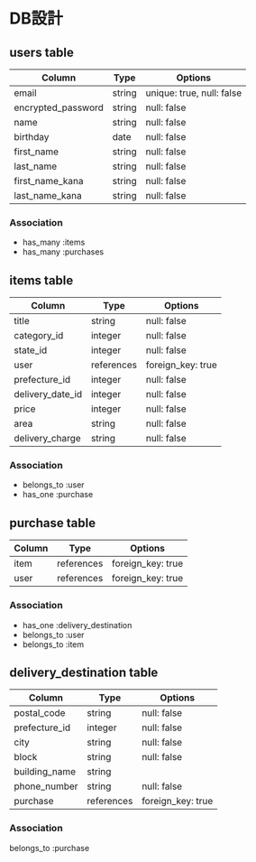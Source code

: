 # DB設計

## users table

| Column             | Type                | Options                   |
|--------------------|---------------------|---------------------------|
| email              | string              | unique: true, null: false |
| encrypted_password | string              | null: false               |
| name               | string              | null: false               |
| birthday           | date                | null: false               |
| first_name         | string              | null: false               |
| last_name          | string              | null: false               |
| first_name_kana    | string              | null: false               |
| last_name_kana     | string              | null: false               |

### Association

* has_many :items
* has_many :purchases

## items table

| Column                              | Type       | Options           |
|-------------------------------------|------------|-------------------|
| title                               | string     | null: false       |
| category_id                         | integer    | null: false       |
| state_id                            | integer    | null: false       |
| user                                | references | foreign_key: true |
| prefecture_id                       | integer    | null: false       |
| delivery_date_id                    | integer    | null: false       |
| price                               | integer    | null: false       |
| area                                | string     | null: false       |
| delivery_charge                     | string     | null: false       |

### Association

- belongs_to :user
- has_one :purchase

## purchase table

| Column                    | Type       | Options           |
|---------------------------|------------|-------------------|
| item                      | references | foreign_key: true |
| user                      | references | foreign_key: true |

### Association

- has_one :delivery_destination
- belongs_to :user
- belongs_to :item

## delivery_destination table

| Column                    | Type       | Options           |
|---------------------------|------------|-------------------|
| postal_code               | string     | null: false       |
| prefecture_id             | integer    | null: false       |
| city                      | string     | null: false       |
| block                     | string     | null: false       |
| building_name             | string     |                   |
| phone_number              | string     | null: false       |
| purchase                  | references | foreign_key: true |

### Association

belongs_to :purchase